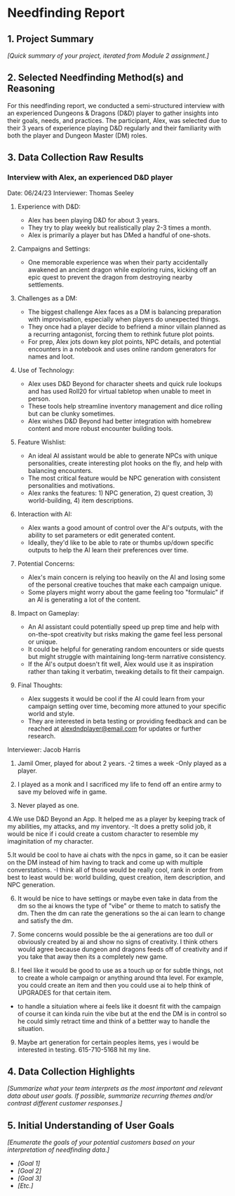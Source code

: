 # Needfinding Report

## 1. Project Summary

*[Quick summary of your project, iterated from Module 2 assignment.]*

## 2. Selected Needfinding Method(s) and Reasoning

For this needfinding report, we conducted a semi-structured interview with an experienced Dungeons & Dragons (D&D) player to gather insights into their goals, needs, and practices. The participant, Alex, was selected due to their 3 years of experience playing D&D regularly and their familiarity with both the player and Dungeon Master (DM) roles.

## 3. Data Collection Raw Results

### Interview with Alex, an experienced D&D player
Date: 06/24/23
Interviewer: Thomas Seeley

1. Experience with D&D:
   - Alex has been playing D&D for about 3 years.
   - They try to play weekly but realistically play 2-3 times a month.
   - Alex is primarily a player but has DMed a handful of one-shots.

2. Campaigns and Settings:
   - One memorable experience was when their party accidentally awakened an ancient dragon while exploring ruins, kicking off an epic quest to prevent the dragon from destroying nearby settlements.

3. Challenges as a DM:
   - The biggest challenge Alex faces as a DM is balancing preparation with improvisation, especially when players do unexpected things.
   - They once had a player decide to befriend a minor villain planned as a recurring antagonist, forcing them to rethink future plot points.
   - For prep, Alex jots down key plot points, NPC details, and potential encounters in a notebook and uses online random generators for names and loot.

4. Use of Technology:
   - Alex uses D&D Beyond for character sheets and quick rule lookups and has used Roll20 for virtual tabletop when unable to meet in person.
   - These tools help streamline inventory management and dice rolling but can be clunky sometimes.
   - Alex wishes D&D Beyond had better integration with homebrew content and more robust encounter building tools.

5. Feature Wishlist:
   - An ideal AI assistant would be able to generate NPCs with unique personalities, create interesting plot hooks on the fly, and help with balancing encounters.
   - The most critical feature would be NPC generation with consistent personalities and motivations.
   - Alex ranks the features: 1) NPC generation, 2) quest creation, 3) world-building, 4) item descriptions.

6. Interaction with AI:
   - Alex wants a good amount of control over the AI's outputs, with the ability to set parameters or edit generated content.
   - Ideally, they'd like to be able to rate or thumbs up/down specific outputs to help the AI learn their preferences over time.

7. Potential Concerns:
   - Alex's main concern is relying too heavily on the AI and losing some of the personal creative touches that make each campaign unique.
   - Some players might worry about the game feeling too "formulaic" if an AI is generating a lot of the content.

8. Impact on Gameplay:
   - An AI assistant could potentially speed up prep time and help with on-the-spot creativity but risks making the game feel less personal or unique.
   - It could be helpful for generating random encounters or side quests but might struggle with maintaining long-term narrative consistency.
   - If the AI's output doesn't fit well, Alex would use it as inspiration rather than taking it verbatim, tweaking details to fit their campaign.

9. Final Thoughts:
   - Alex suggests it would be cool if the AI could learn from your campaign setting over time, becoming more attuned to your specific world and style.
   - They are interested in beta testing or providing feedback and can be reached at alexdndplayer@email.com for updates or further research.


Interviewer: Jacob Harris

1. Jamil Omer, played for about 2 years.
-2 times a week
-Only played as a player.

2. I played as a monk and I sacrificed my life to fend off an entire army to save my beloved wife in game.

3. Never played as one.

4.We use D&D Beyond an App. It helped me as a player by keeping track of my abilities, my attacks, and my inventory.
-It does a pretty solid job, it would be nice if i could create a custom character to resemble my imaginitation of my character.

5.It would be cool to have ai chats with the npcs in game, so it can be easier on the DM instead of him having to track and come up with multiple converstations.
-I think all of those would be really cool, rank in order from best to least would be: world building, quest creation, item description, and NPC generation.

6. It would be nice to have settings or maybe even take in data from the dm so the ai knows the type of "vibe" or theme to match to satisfy the dm. Then the dm can rate the generations so the ai can learn to change and satisfy the dm.

7. Some concerns would possible be the ai generations are too dull or obviously created by ai and show no signs of creativity. I think others would agree because dungeon and dragons feeds off of creativity and if you take that away then its a completely new game.

8. I feel like it would be good to use as a touch up or for subtle things, not to create a whole campaign or anything around thta level. For example, you could create an item and then you could use ai to help think of UPGRADES for that certain item.
- to handle a situiation where ai feels like it doesnt fit with the campaign of course it can kinda ruin the vibe but at the end the DM is in control so he could simly retract time and think of a bettter way to handle the situation.

9. Maybe art generation for certain peoples items, yes i would be interested in testing. 615-710-5168 hit my line.

## 4. Data Collection Highlights

*[Summarize what your team interprets as the most important and relevant data about user goals. If possible, summarize recurring themes and/or contrast different customer responses.]*

## 5. Initial Understanding of User Goals

*[Enumerate the goals of your potential customers based on your interpretation of needfinding data.]*

- *[Goal 1]*
- *[Goal 2]*
- *[Goal 3]*
- *[Etc.]*
